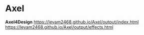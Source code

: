 # Axel
**Axel4Design**
https://leyam2468.github.io/Axel/output/index.html
https://leyam2468.github.io/Axel/output/effects.html
